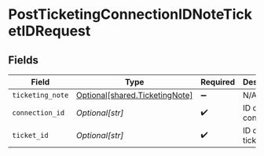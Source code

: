 # PostTicketingConnectionIDNoteTicketIDRequest


## Fields

| Field                                                                      | Type                                                                       | Required                                                                   | Description                                                                |
| -------------------------------------------------------------------------- | -------------------------------------------------------------------------- | -------------------------------------------------------------------------- | -------------------------------------------------------------------------- |
| `ticketing_note`                                                           | [Optional[shared.TicketingNote]](undefined/models/shared/ticketingnote.md) | :heavy_minus_sign:                                                         | N/A                                                                        |
| `connection_id`                                                            | *Optional[str]*                                                            | :heavy_check_mark:                                                         | ID of the connection                                                       |
| `ticket_id`                                                                | *Optional[str]*                                                            | :heavy_check_mark:                                                         | ID of the ticket                                                           |